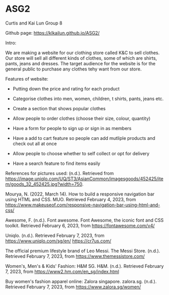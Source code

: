 # ASG2
Curtis and Kai Lun Group 8

Github page: https://klkailun.github.io/ASG2/

Intro:

We are making a website for our clothing store called K&C to sell clothes. Our store will sell all different kinds of clothes, some of which are shirts, pants, jeans and dresses. The target audience for the website is for the general public to purchase any clothes tehy want from our store.

Features of website:
- Putting down the price and rating for each product

- Categorise clothes into men, women, children, t shirts, pants, jeans etc.

- Create a section that shows popular clothes

- Allow people to order clothes (choose their size, colour, quantity)

- Have a form for people to sign up or sign in as members

- Have a add to cart feature so people can add mutliple products and check out all at once

- Allow people to choose whether to self collect or opt for delivery

- Have a search feature to find items easily


References for pictures used:
 (n.d.). Retrieved from https://image.uniqlo.com/UQ/ST3/AsianCommon/imagesgoods/452425/item/goods_32_452425.jpg?width=750. 

Mourya, N. (2022, March 14). How to build a responsive navigation bar using HTML and CSS. MUO. Retrieved February 4, 2023, from https://www.makeuseof.com/responsive-navigation-bar-using-html-and-css/ 

Awesome, F. (n.d.). Font awesome. Font Awesome, the iconic font and CSS toolkit. Retrieved February 6, 2023, from https://fontawesome.com/v4/

Uniqlo. (n.d.). Retrieved February 7, 2023, from https://www.uniqlo.com/sg/en/ 
https://cr7us.com/

The official premium lifestyle brand of Leo Messi. The Messi Store. (n.d.). Retrieved February 7, 2023, from https://www.themessistore.com/ 

Women's, Men's & Kids' Fashion: H&M SG. H&M. (n.d.). Retrieved February 7, 2023, from https://www2.hm.com/en_sg/index.html 

Buy women's fashion apparel online: Zalora singapore. zalora.sg. (n.d.). Retrieved February 7, 2023, from https://www.zalora.sg/women/
